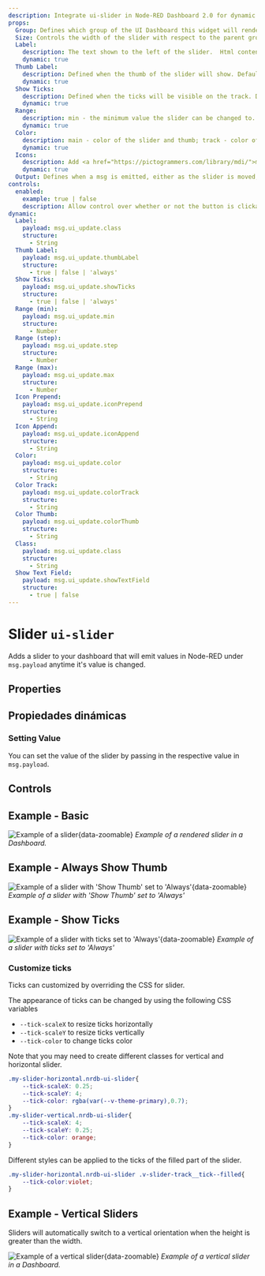 ```yaml
---
description: Integrate ui-slider in Node-RED Dashboard 2.0 for dynamic value input through a simple sliding mechanism.
props:
  Group: Defines which group of the UI Dashboard this widget will render in.
  Size: Controls the width of the slider with respect to the parent group. Maximum value is the width of the group.
  Label:
    description: The text shown to the left of the slider.  Html content is allowed.
    dynamic: true
  Thumb Label:
    description: Defined when the thumb of the slider will show. Defaults to 'On Drag'.
    dynamic: true
  Show Ticks:
    description: Defined when the ticks will be visible on the track. Defaults to 'Always'.
    dynamic: true
  Range:
    description: min - the minimum value the slider can be changed to.  When min > max then the slider will be reversed.; max - the maximum value the slider can be changed to; step - the increment/decrement value when the slider is moved.
    dynamic: true
  Color:
    description: main - color of the slider and thumb; track - color of the slider track; thumb - color of the handle. It could be the name of a color (red, green, blue, ...) or a Hex color code (#b5b5b5).
    dynamic: true
  Icons:
    description: Add <a href="https://pictogrammers.com/library/mdi/">mdi icon</a> before and after the slider. For example, "minus". There is no need to include the "mdi-" prefix, just the name of the icon.
    dynamic: true
  Output: Defines when a msg is emitted, either as the slider is moved, or as the slider is released.
controls:
  enabled:
    example: true | false
    description: Allow control over whether or not the button is clickable.
dynamic:
  Label:
    payload: msg.ui_update.class
    structure:
      - String
  Thumb Label:
    payload: msg.ui_update.thumbLabel
    structure:
      - true | false | 'always'
  Show Ticks:
    payload: msg.ui_update.showTicks
    structure:
      - true | false | 'always'
  Range (min):
    payload: msg.ui_update.min
    structure:
      - Number
  Range (step):
    payload: msg.ui_update.step
    structure:
      - Number
  Range (max):
    payload: msg.ui_update.max
    structure:
      - Number
  Icon Prepend:
    payload: msg.ui_update.iconPrepend
    structure:
      - String
  Icon Append:
    payload: msg.ui_update.iconAppend
    structure:
      - String
  Color:
    payload: msg.ui_update.color
    structure:
      - String
  Color Track:
    payload: msg.ui_update.colorTrack
    structure:
      - String
  Color Thumb:
    payload: msg.ui_update.colorThumb
    structure:
      - String
  Class:
    payload: msg.ui_update.class
    structure:
      - String
  Show Text Field:
    payload: msg.ui_update.showTextField
    structure:
      - true | false
---
```


<script setup>
    import TryDemo from "./../../components/TryDemo.vue";
</script>

<TryDemo href="slider">

# Slider `ui-slider`

</TryDemo>

Adds a slider to your dashboard that will emit values in Node-RED under `msg.payload` anytime it's value is changed.

## Properties

<PropsTable/>

## Propiedades dinámicas

<DynamicPropsTable/>

### Setting Value

You can set the value of the slider by passing in the respective value in `msg.payload`.

## Controls

<ControlsTable/>

## Example - Basic

![Example of a slider](/images/node-examples/ui-slider.png "Example of a slider"){data-zoomable}
_Example of a rendered slider in a Dashboard._

## Example - Always Show Thumb

![Example of a slider with 'Show Thumb' set to 'Always'](/images/node-examples/ui-slider-thumb-always.png "Example of a slider with 'Show Thumb' set to 'Always'"){data-zoomable}
_Example of a slider with 'Show Thumb' set to 'Always'_

## Example - Show Ticks

![Example of a slider with ticks set to 'Always'](/images/node-examples/ui-slider-ticks.png "Example of a slider with ticks set to 'Always'"){data-zoomable}
_Example of a slider with ticks set to 'Always'_

### Customize ticks

Ticks can customized by overriding the CSS for slider.

The appearance of ticks can be changed by using the following CSS variables

- <code>--tick-scaleX</code> to resize ticks horizontally
- <code>--tick-scaleY</code> to resize ticks vertically
- <code>--tick-color</code> to change ticks color

Note that you may need to create different classes for vertical and horizontal slider.

```css
.my-slider-horizontal.nrdb-ui-slider{
    --tick-scaleX: 0.25;
    --tick-scaleY: 4;
    --tick-color: rgba(var(--v-theme-primary),0.7);
}
.my-slider-vertical.nrdb-ui-slider{
    --tick-scaleX: 4;
    --tick-scaleY: 0.25; 
    --tick-color: orange;
}
```

Different styles can be applied to the ticks of the filled part of the slider.

```css
.my-slider-horizontal.nrdb-ui-slider .v-slider-track__tick--filled{
    --tick-color:violet;
}
```

## Example - Vertical Sliders

Sliders will automatically switch to a vertical orientation when the height is greater than the width.

![Example of a vertical slider](/images/node-examples/ui-slider-vertical.png "Example of a vertical slider"){data-zoomable}
_Example of a vertical slider in a Dashboard._
